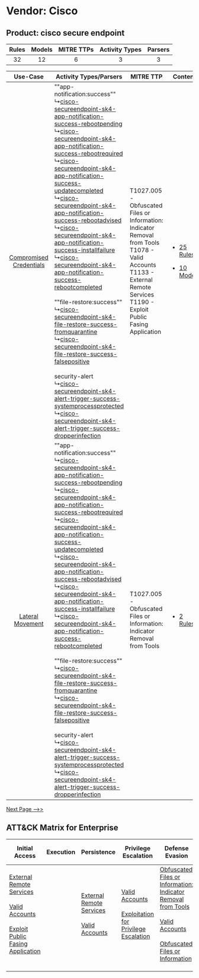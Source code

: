 Vendor: Cisco
=============
Product: cisco secure endpoint
------------------------------
| Rules | Models | MITRE TTPs | Activity Types | Parsers |
|:-----:|:------:|:----------:|:--------------:|:-------:|
|  32   |   12   |     6      |       3        |    3    |

|    Use-Case    | Activity Types/Parsers    | MITRE TTP    | Content    |
|:----:| ---- | ---- | ---- |
| [Compromised Credentials](../../../UseCases/uc_compromised_credentials.md) |  ""app-notification:success""<br> ↳[cisco-secureendpoint-sk4-app-notification-success-rebootpending](Ps/pC_ciscosecureendpointsk4appnotificationsuccessrebootpending.md)<br> ↳[cisco-secureendpoint-sk4-app-notification-success-rebootrequired](Ps/pC_ciscosecureendpointsk4appnotificationsuccessrebootrequired.md)<br> ↳[cisco-secureendpoint-sk4-app-notification-success-updatecompleted](Ps/pC_ciscosecureendpointsk4appnotificationsuccessupdatecompleted.md)<br> ↳[cisco-secureendpoint-sk4-app-notification-success-rebootadvised](Ps/pC_ciscosecureendpointsk4appnotificationsuccessrebootadvised.md)<br> ↳[cisco-secureendpoint-sk4-app-notification-success-installfailure](Ps/pC_ciscosecureendpointsk4appnotificationsuccessinstallfailure.md)<br> ↳[cisco-secureendpoint-sk4-app-notification-success-rebootcompleted](Ps/pC_ciscosecureendpointsk4appnotificationsuccessrebootcompleted.md)<br><br> ""file-restore:success""<br> ↳[cisco-secureendpoint-sk4-file-restore-success-fromquarantine](Ps/pC_ciscosecureendpointsk4filerestoresuccessfromquarantine.md)<br> ↳[cisco-secureendpoint-sk4-file-restore-success-falsepositive](Ps/pC_ciscosecureendpointsk4filerestoresuccessfalsepositive.md)<br><br> security-alert<br> ↳[cisco-secureendpoint-sk4-alert-trigger-success-systemprocessprotected](Ps/pC_ciscosecureendpointsk4alerttriggersuccesssystemprocessprotected.md)<br> ↳[cisco-secureendpoint-sk4-alert-trigger-success-dropperinfection](Ps/pC_ciscosecureendpointsk4alerttriggersuccessdropperinfection.md)<br> | T1027.005 - Obfuscated Files or Information: Indicator Removal from Tools<br>T1078 - Valid Accounts<br>T1133 - External Remote Services<br>T1190 - Exploit Public Fasing Application<br> | [<ul><li>25 Rules</li></ul><ul><li>10 Models</li></ul>](RM/r_m_cisco_cisco_secure_endpoint_Compromised_Credentials.md) |
|        [Lateral Movement](../../../UseCases/uc_lateral_movement.md)        |  ""app-notification:success""<br> ↳[cisco-secureendpoint-sk4-app-notification-success-rebootpending](Ps/pC_ciscosecureendpointsk4appnotificationsuccessrebootpending.md)<br> ↳[cisco-secureendpoint-sk4-app-notification-success-rebootrequired](Ps/pC_ciscosecureendpointsk4appnotificationsuccessrebootrequired.md)<br> ↳[cisco-secureendpoint-sk4-app-notification-success-updatecompleted](Ps/pC_ciscosecureendpointsk4appnotificationsuccessupdatecompleted.md)<br> ↳[cisco-secureendpoint-sk4-app-notification-success-rebootadvised](Ps/pC_ciscosecureendpointsk4appnotificationsuccessrebootadvised.md)<br> ↳[cisco-secureendpoint-sk4-app-notification-success-installfailure](Ps/pC_ciscosecureendpointsk4appnotificationsuccessinstallfailure.md)<br> ↳[cisco-secureendpoint-sk4-app-notification-success-rebootcompleted](Ps/pC_ciscosecureendpointsk4appnotificationsuccessrebootcompleted.md)<br><br> ""file-restore:success""<br> ↳[cisco-secureendpoint-sk4-file-restore-success-fromquarantine](Ps/pC_ciscosecureendpointsk4filerestoresuccessfromquarantine.md)<br> ↳[cisco-secureendpoint-sk4-file-restore-success-falsepositive](Ps/pC_ciscosecureendpointsk4filerestoresuccessfalsepositive.md)<br><br> security-alert<br> ↳[cisco-secureendpoint-sk4-alert-trigger-success-systemprocessprotected](Ps/pC_ciscosecureendpointsk4alerttriggersuccesssystemprocessprotected.md)<br> ↳[cisco-secureendpoint-sk4-alert-trigger-success-dropperinfection](Ps/pC_ciscosecureendpointsk4alerttriggersuccessdropperinfection.md)<br> | T1027.005 - Obfuscated Files or Information: Indicator Removal from Tools<br>    | [<ul><li>2 Rules</li></ul>](RM/r_m_cisco_cisco_secure_endpoint_Lateral_Movement.md)    |
[Next Page -->>](2_ds_cisco_cisco_secure_endpoint.md)

ATT&CK Matrix for Enterprise
----------------------------
| Initial Access                                                                                                                                                                                                                         | Execution | Persistence                                                                                                                                      | Privilege Escalation                                                                                                                                          | Defense Evasion                                                                                                                                                                                                                                                               | Credential Access | Discovery | Lateral Movement | Collection | Command and Control | Exfiltration | Impact |
| -------------------------------------------------------------------------------------------------------------------------------------------------------------------------------------------------------------------------------------- | --------- | ------------------------------------------------------------------------------------------------------------------------------------------------ | ------------------------------------------------------------------------------------------------------------------------------------------------------------- | ----------------------------------------------------------------------------------------------------------------------------------------------------------------------------------------------------------------------------------------------------------------------------- | ----------------- | --------- | ---------------- | ---------- | ------------------- | ------------ | ------ |
| [External Remote Services](https://attack.mitre.org/techniques/T1133)<br><br>[Valid Accounts](https://attack.mitre.org/techniques/T1078)<br><br>[Exploit Public Fasing Application](https://attack.mitre.org/techniques/T1190)<br><br> |           | [External Remote Services](https://attack.mitre.org/techniques/T1133)<br><br>[Valid Accounts](https://attack.mitre.org/techniques/T1078)<br><br> | [Valid Accounts](https://attack.mitre.org/techniques/T1078)<br><br>[Exploitation for Privilege Escalation](https://attack.mitre.org/techniques/T1068)<br><br> | [Obfuscated Files or Information: Indicator Removal from Tools](https://attack.mitre.org/techniques/T1027/005)<br><br>[Valid Accounts](https://attack.mitre.org/techniques/T1078)<br><br>[Obfuscated Files or Information](https://attack.mitre.org/techniques/T1027)<br><br> |                   |           |                  |            |                     |              |        |